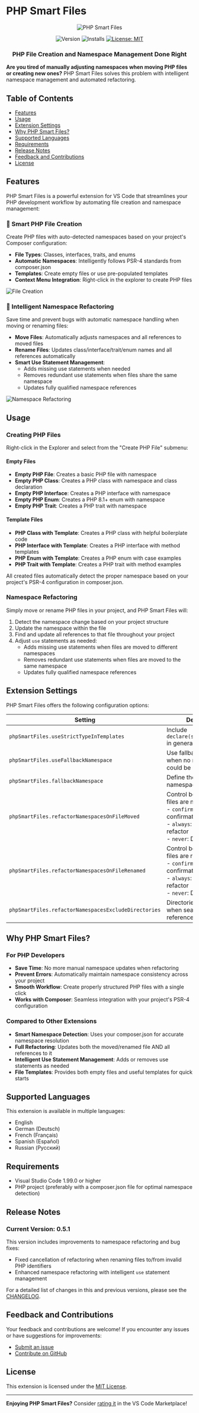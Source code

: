 # PHP Smart Files

<div align="center">

![PHP Smart Files](images/logo.png)

![Version](https://img.shields.io/badge/version-0.5.1-blue)
![Installs](https://img.shields.io/badge/installs-new-green)
[![License: MIT](https://img.shields.io/badge/License-MIT-yellow.svg)](https://opensource.org/licenses/MIT)

### PHP File Creation and Namespace Management Done Right



</div>

**Are you tired of manually adjusting namespaces when moving PHP files or creating new ones?** PHP Smart Files solves this problem with intelligent namespace management and automated refactoring.

## Table of Contents
- [Features](#features)
- [Usage](#usage)
- [Extension Settings](#extension-settings)
- [Why PHP Smart Files?](#why-php-smart-files)
- [Supported Languages](#supported-languages)
- [Requirements](#requirements)
- [Release Notes](#release-notes)
- [Feedback and Contributions](#feedback-and-contributions)
- [License](#license)

## Features

PHP Smart Files is a powerful extension for VS Code that streamlines your PHP development workflow by automating file creation and namespace management:

### 🚀 Smart PHP File Creation

Create PHP files with auto-detected namespaces based on your project's Composer configuration:

- **File Types**: Classes, interfaces, traits, and enums
- **Automatic Namespaces**: Intelligently follows PSR-4 standards from composer.json
- **Templates**: Create empty files or use pre-populated templates  
- **Context Menu Integration**: Right-click in the explorer to create PHP files

![File Creation](images/file-creation.gif)

### 🔄 Intelligent Namespace Refactoring

Save time and prevent bugs with automatic namespace handling when moving or renaming files:

- **Move Files**: Automatically adjusts namespaces and all references to moved files
- **Rename Files**: Updates class/interface/trait/enum names and all references automatically
- **Smart Use Statement Management**:
  - Adds missing use statements when needed
  - Removes redundant use statements when files share the same namespace
  - Updates fully qualified namespace references

![Namespace Refactoring](images/refactoring.gif)

## Usage

### Creating PHP Files

Right-click in the Explorer and select from the "Create PHP File" submenu:

#### Empty Files
- **Empty PHP File**: Creates a basic PHP file with namespace
- **Empty PHP Class**: Creates a PHP class with namespace and class declaration
- **Empty PHP Interface**: Creates a PHP interface with namespace
- **Empty PHP Enum**: Creates a PHP 8.1+ enum with namespace
- **Empty PHP Trait**: Creates a PHP trait with namespace

#### Template Files
- **PHP Class with Template**: Creates a PHP class with helpful boilerplate code
- **PHP Interface with Template**: Creates a PHP interface with method templates
- **PHP Enum with Template**: Creates a PHP enum with case examples
- **PHP Trait with Template**: Creates a PHP trait with method examples

All created files automatically detect the proper namespace based on your project's PSR-4 configuration in composer.json.

### Namespace Refactoring

Simply move or rename PHP files in your project, and PHP Smart Files will:

1. Detect the namespace change based on your project structure
2. Update the namespace within the file
3. Find and update all references to that file throughout your project
4. Adjust `use` statements as needed:
   - Adds missing use statements when files are moved to different namespaces
   - Removes redundant use statements when files are moved to the same namespace
   - Updates fully qualified namespace references

## Extension Settings

PHP Smart Files offers the following configuration options:

| Setting | Description | Default |
|---------|-------------|---------|
| `phpSmartFiles.useStrictTypeInTemplates` | Include `declare(strict_types=1);` in generated files | `false` |
| `phpSmartFiles.useFallbackNamespace` | Use fallback namespace when no namespace could be resolved | `false` |
| `phpSmartFiles.fallbackNamespace` | Define the fallback namespace to use | `App` |
| `phpSmartFiles.refactorNamespacesOnFileMoved` | Control behavior when files are moved:<br>- `confirm`: Prompt for confirmation<br>- `always`: Automatically refactor<br>- `never`: Disable feature | `confirm` |
| `phpSmartFiles.refactorNamespacesOnFileRenamed` | Control behavior when files are renamed:<br>- `confirm`: Prompt for confirmation<br>- `always`: Automatically refactor<br>- `never`: Disable feature | `confirm` |
| `phpSmartFiles.refactorNamespacesExcludeDirectories` | Directories to exclude when searching for references | *See configuration* |

## Why PHP Smart Files?

### For PHP Developers
- **Save Time**: No more manual namespace updates when refactoring
- **Prevent Errors**: Automatically maintain namespace consistency across your project
- **Smooth Workflow**: Create properly structured PHP files with a single click
- **Works with Composer**: Seamless integration with your project's PSR-4 configuration

### Compared to Other Extensions
- **Smart Namespace Detection**: Uses your composer.json for accurate namespace resolution
- **Full Refactoring**: Updates both the moved/renamed file AND all references to it
- **Intelligent Use Statement Management**: Adds or removes use statements as needed
- **File Templates**: Provides both empty files and useful templates for quick starts

## Supported Languages

This extension is available in multiple languages:
- English
- German (Deutsch)
- French (Français)
- Spanish (Español)
- Russian (Русский)

## Requirements

- Visual Studio Code 1.99.0 or higher
- PHP project (preferably with a composer.json file for optimal namespace detection)

## Release Notes

### Current Version: 0.5.1

This version includes improvements to namespace refactoring and bug fixes:
- Fixed cancellation of refactoring when renaming files to/from invalid PHP identifiers
- Enhanced namespace refactoring with intelligent `use` statement management

For a detailed list of changes in this and previous versions, please see the [CHANGELOG](CHANGELOG.md).

## Feedback and Contributions

Your feedback and contributions are welcome! If you encounter any issues or have suggestions for improvements:

- [Submit an issue](https://github.com/EverstormDevelopment/vscode-extension-php-smart-files/issues)
- [Contribute on GitHub](https://github.com/EverstormDevelopment/vscode-extension-php-smart-files)

## License

This extension is licensed under the [MIT License](LICENSE).

---

**Enjoying PHP Smart Files?** Consider [rating it](https://marketplace.visualstudio.com/items?itemName=everstorm.php-smart-files) in the VS Code Marketplace!